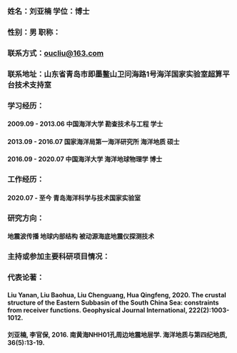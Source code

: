### 姓名：刘亚楠           学位：博士
### 性别：男               职称：

### 联系方式：oucliu@163.com
### 联系地址：山东省青岛市即墨鳌山卫问海路1号海洋国家实验室超算平台技术支持室

### 学习经历：
#### 2009.09 - 2013.06 中国海洋大学 勘查技术与工程 学士
#### 2013.09 - 2016.07 国家海洋局第一海洋研究所 海洋地质 硕士
#### 2016.09 - 2020.07 中国海洋大学 海洋地球物理学 博士

### 工作经历：
#### 2020.07 - 至今 青岛海洋科学与技术国家实验室
### 研究方向：
#### 地震波传播 地球内部结构 被动源海底地震仪探测技术

### 主持或参加主要科研项目情况：


### 代表论著：
#### Liu Yanan, Liu Baohua, Liu Chenguang, Hua Qingfeng, 2020. The crustal structure of the Eastern Subbasin of the South China Sea: constraints from receiver functions. Geophysical Journal International, 222(2):1003-1012.
#### 刘亚楠, 李官保, 2016. 南黄海NHH01孔周边地震地层学. 海洋地质与第四纪地质, 36(5):13-19.
